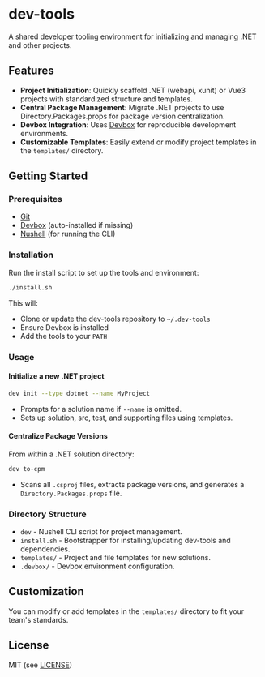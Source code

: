 # dev-tools

A shared developer tooling environment for initializing and managing .NET and other projects.

## Features

- **Project Initialization**: Quickly scaffold .NET (webapi, xunit) or Vue3 projects with standardized structure and templates.
- **Central Package Management**: Migrate .NET projects to use Directory.Packages.props for package version centralization.
- **Devbox Integration**: Uses [Devbox](https://www.jetpack.io/devbox/) for reproducible development environments.
- **Customizable Templates**: Easily extend or modify project templates in the `templates/` directory.

## Getting Started

### Prerequisites

- [Git](https://git-scm.com/)
- [Devbox](https://www.jetpack.io/devbox/) (auto-installed if missing)
- [Nushell](https://www.nushell.sh/) (for running the CLI)

### Installation

Run the install script to set up the tools and environment:

```sh
./install.sh
```

This will:
- Clone or update the dev-tools repository to `~/.dev-tools`
- Ensure Devbox is installed
- Add the tools to your `PATH`

### Usage

#### Initialize a new .NET project

```sh
dev init --type dotnet --name MyProject
```

- Prompts for a solution name if `--name` is omitted.
- Sets up solution, src, test, and supporting files using templates.

#### Centralize Package Versions

From within a .NET solution directory:

```sh
dev to-cpm
```

- Scans all `.csproj` files, extracts package versions, and generates a `Directory.Packages.props` file.

### Directory Structure

- `dev` - Nushell CLI script for project management.
- `install.sh` - Bootstrapper for installing/updating dev-tools and dependencies.
- `templates/` - Project and file templates for new solutions.
- `.devbox/` - Devbox environment configuration.

## Customization

You can modify or add templates in the `templates/` directory to fit your team's standards.

## License

MIT (see [LICENSE](https://github.com/pmdevers/dev-tools/blob/main/LICENSE))

